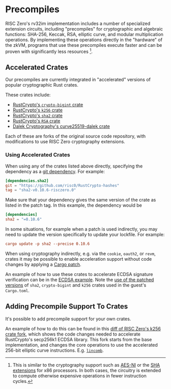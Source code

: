 # Precompiles

RISC Zero's rv32im implementation includes a number of specialized extension
circuits, including "precompiles" for cryptographic and algebraic functions: SHA-256,
Keccak, RSA, elliptic curve, and modular multiplication operations.
By implementing these operations directly in the "hardware" of
the zkVM, programs that use these precompiles execute faster and can be proven
with significantly less resources [^1].

## Accelerated Crates

Our precompiles are currently integrated in "accelerated"
versions of popular cryptographic Rust crates.

These crates include:

- [RustCrypto's `crypto-bigint` crate][RustCrypto-crypto-bigint]
- [RustCrypto's `k256` crate][RustCrypto-elliptic-curves]
- [RustCrypto's `sha2` crate][RustCrypto-hashes]
- [RustCrypto's `RSA` crate][RustCrypto-RSA]
- [Dalek Cryptography's curve25519-dalek crate][curve25519-dalek]

Each of these are forks of the original source code repository, with
modifications to use RISC Zero cryptography extensions.

### Using Accelerated Crates

When using any of the crates listed above directly, specifying the dependency as
a [git dependency][git-dep]. For example:

```toml
[dependencies.sha2]
git = "https://github.com/risc0/RustCrypto-hashes"
tag = "sha2-v0.10.6-risczero.0"
```

Make sure that your dependency gives the same version of the crate as listed in
the patch tag. In this example, the dependency would be
```toml
[dependencies]
sha2 = "=0.10.6"
```

In some situations, for example when a patch is used indirectly, you may
need to update the version specifically to update your lockfile. For example:
```toml
cargo update -p sha2 --precise 0.10.6
```

When using cryptography indirectly, e.g. via the `cookie`, `oauth2`, or `revm`,
crates it may be possible to enable acceleration support without code changes by
applying a [Cargo patch][cargo-patch].

An example of how to use these crates to accelerate ECDSA signature verification
can be in the [ECDSA example][ecdsa]. Note the [use of the patched
versions][ecdsa-patched] of `sha2`, `crypto-bigint` and `k256` crates used in
the guest's `Cargo.toml`.

## Adding Precompile Support To Crates

It's possible to add precompile support for your own crates.

An example of how to do this can be found in this [diff of RISC Zero's k256
crate fork][k256-diff], which shows the code changes needed to accelerate
RustCrypto's secp256k1 ECDSA library. This fork starts from the base
implementation, and changes the core operations to use the accelerated 256-bit
elliptic curve instructions. E.g. [`lincomb`][lincomb].

[^1]: This is similar to the cryptography support such as [AES-NI] or the [SHA
    extensions] for x86 processors. In both cases, the circuitry is extended to
    compute otherwise expensive operations in fewer instruction cycles.

[AES-NI]: https://en.wikipedia.org/wiki/AES_instruction_set#x86_architecture_processors
[bigint]: https://github.com/risc0/risc0/pull/466
[cargo-patch]: https://doc.rust-lang.org/cargo/reference/overriding-dependencies.html#the-patch-section
[curve25519-dalek]: https://github.com/risc0/curve25519-dalek/tree/risczero
[ecdsa]: https://github.com/risc0/risc0/tree/release-1.2/examples/ecdsa
[ecdsa-patched]: https://github.com/risc0/risc0/blob/release-1.2/examples/ecdsa/methods/guest/Cargo.toml#L13-L18
[field-mul]: https://github.com/risc0/RustCrypto-elliptic-curves/compare/k256/v0.13.1..k256/v0.13.1-risczero.1#diff-ab10e01be1d99a874f90c9a6143bb1c64f37e04dcb220b5ab50b9273d99e0a0cR176-R179
[git-dep]: https://doc.rust-lang.org/cargo/reference/specifying-dependencies.html#specifying-dependencies-from-git-repositories
[k256-diff]: https://github.com/risc0/RustCrypto-elliptic-curves/compare/k256/v0.13.1..k256/v0.13.1-risczero.1
[lincomb]: TODO
[RustCrypto-crypto-bigint]: https://github.com/risc0/RustCrypto-crypto-bigint/tree/risczero
[RustCrypto-elliptic-curves]: https://github.com/risc0/RustCrypto-elliptic-curves/tree/risczero
[RustCrypto-hashes]: https://github.com/risc0/RustCrypto-hashes/tree/risczero
[RustCrypto-RSA]: https://github.com/risc0/RustCrypto-RSA/tree/risc0
[SHA extensions]: https://en.wikipedia.org/wiki/Intel_SHA_extensions
